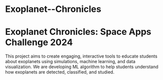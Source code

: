 # Exoplanet--Chronicles

# Exoplanet Chronicles: Space Apps Challenge 2024

This project aims to create engaging, interactive tools to educate students about exoplanets using simulations, machine learning, and data visualization. We are developing ML algorithm to help students understand how exoplanets are detected, classified, and studied.



